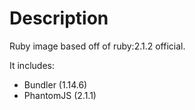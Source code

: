 # Description
Ruby image based off of ruby:2.1.2 official.

It includes:
- Bundler (1.14.6)
- PhantomJS (2.1.1)
